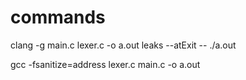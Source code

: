 # commands 
clang -g main.c lexer.c -o a.out
leaks --atExit -- ./a.out

gcc -fsanitize=address lexer.c main.c -o a.out
